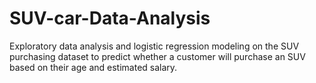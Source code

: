 # SUV-car-Data-Analysis
Exploratory data analysis and logistic regression modeling on the SUV purchasing dataset to predict whether a customer will purchase an SUV based on their age and estimated salary.
